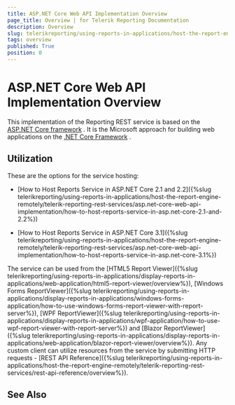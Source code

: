 ```yaml
---
title: ASP.NET Core Web API Implementation Overview
page_title: Overview | for Telerik Reporting Documentation
description: Overview
slug: telerikreporting/using-reports-in-applications/host-the-report-engine-remotely/telerik-reporting-rest-services/asp.net-core-web-api-implementation/overview
tags: overview
published: True
position: 0
---
```


# ASP.NET Core Web API Implementation Overview



This implementation of the Reporting REST service is based on the          [ASP.NET Core framework](https://dotnet.microsoft.com/learn/aspnet/what-is-aspnet-core) .         It is the Microsoft approach for building web applications on the          [.NET Core Framework](https://msdn.microsoft.com/netframework/) .       

## Utilization

These are the options for the service hosting:         

* [How to Host Reports Service in ASP.NET Core 2.1 and 2.2]({%slug telerikreporting/using-reports-in-applications/host-the-report-engine-remotely/telerik-reporting-rest-services/asp.net-core-web-api-implementation/how-to-host-reports-service-in-asp.net-core-2.1-and-2.2%})

* [How to Host Reports Service in ASP.NET Core 3.1]({%slug telerikreporting/using-reports-in-applications/host-the-report-engine-remotely/telerik-reporting-rest-services/asp.net-core-web-api-implementation/how-to-host-reports-service-in-asp.net-core-3.1%})

The service can be used from the [HTML5 Report Viewer]({%slug telerikreporting/using-reports-in-applications/display-reports-in-applications/web-application/html5-report-viewer/overview%}),           [Windows Forms ReportViewer]({%slug telerikreporting/using-reports-in-applications/display-reports-in-applications/windows-forms-application/how-to-use-windows-forms-report-viewer-with-report-server%}),           [WPF ReportViewer]({%slug telerikreporting/using-reports-in-applications/display-reports-in-applications/wpf-application/how-to-use-wpf-report-viewer-with-report-server%})           and [Blazor ReportViewer]({%slug telerikreporting/using-reports-in-applications/display-reports-in-applications/web-application/blazor-report-viewer/overview%}).           Any custom client can utilize resources from the service by submitting HTTP requests -           [REST API Reference]({%slug telerikreporting/using-reports-in-applications/host-the-report-engine-remotely/telerik-reporting-rest-services/rest-api-reference/overview%}).         

## See Also

